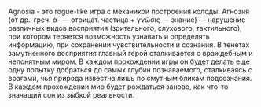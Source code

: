 Agnosia - это rogue-like игра с механикой построения колоды. Агнозия (от др.-греч. ἀ- — отрицат. частица + γνῶσις — знание) — нарушение различных видов восприятия (зрительного, слухового, тактильного), при котором теряется возможность узнавать и определять информацию, при сохранении чувствительности и сознания. В тенетах замутненного восприятия главный герой сталкивается с враждебным и непонятным миром. В каждом прохождении игры он будет делать еще одну попытку добраться до самых глубин познаваемого, сталкиваясь с врагами, чья природа известна лишь по смутным бликам подсознания. В каждом прохождении мир будет рождаться заново, как что-то значащий сон из зыбкой реальности.
